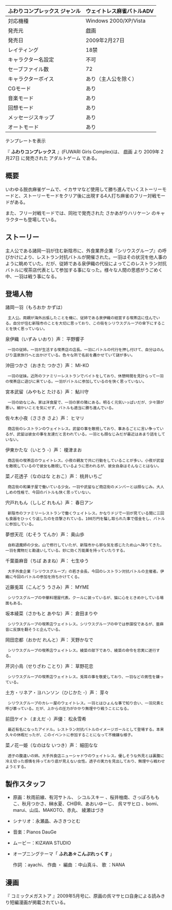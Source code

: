 ふわりコンプレックス  ジャンル  |  ウェイトレス麻雀バトルADV   
---|---  
対応機種  |  Windows 2000/XP/Vista   
発売元  |  戯画   
発売日  |  2009年2月27日   
レイティング  |  18禁   
キャラクター名設定  |  不可   
セーブファイル数  |  72   
キャラクターボイス  |  あり（主人公を除く）   
CGモード  |  あり   
音楽モード  |  あり   
回想モード  |  あり   
メッセージスキップ  |  あり   
オートモード  |  あり   
テンプレートを表示  
  
『 **ふわりコンプレックス** 』(FUWARI Girls Complex)は、  戯画  より  2009年  2月27日  に発売された
アダルトゲーム  である。

##  概要  

いわゆる脱衣麻雀ゲームで、イカサマなど使用して勝ち進んでいくストーリーモードと、ストーリーモードをクリア後に出現する4人打ち麻雀のフリー対戦モードがある。

また、フリー対戦モードでは、同社で発売された  さかあがりハリケーン  のキャラクターも登場している。

##  ストーリー  

主人公である諸岡一羽が住む新陰市に、外食業界企業『シリウスグループ』の呼びかけにより、レストラン対抗バトルが開催された。一羽はその状況を他人事のように眺めていた。だが、従姉である泉伊織の代役によってこのレストラン対抗バトルに喫茶店代表として参加する事になった。様々な人間の思惑がうごめく中、一羽は戦う事になる。

##  登場人物  

諸岡一羽（もろおか かずは）

     主人公。両親が海外出張したことを機に、従姉である泉伊織の経営する喫茶店に住んでいる。自分が住む新陰市のことを大切に思っており、この街をシリウスグループの傘下にすることを快く思っていない。 
泉伊織（いずみ いおり）声：  平野響子

     一羽の従姉。一羽が生活する喫茶店の店長。一羽にバトルの代行を押し付けて、自分はのんびり温泉旅行へと出かけている。色々な所で名前を轟かせていて謎が多い。 
沖田つかさ（おきた つかさ）声：  MI-KO

     一羽の従妹。近所のファミリーレストランでバイトをしており、休憩時間を見計らって一羽の喫茶店に遊びに来ている。一羽がバトルに参加しているのを快く思っていない。 
宮本武留（みやもと たける）声：  鮎川守

     一羽の幼なじみ。家は洋食屋で、一羽の家の隣にある。明るく元気いっぱいだが、少々頭が悪い。細かいことを気にせず、バトルも適当に勝ち進んでいる。 
佐々木小夜（ささき さよ）声：  ヒマリ

     商店街のレストランのウェイトレス。武留の事を敵視しており、事あるごとに言い争っているが、武留は彼女の事を友達だと言われている。一羽とも顔なじみだが最近はあまり話をしていない。 
伊東かたな（いとう -）声：  榎津まお

     商店街の喫茶店のウェイトレス。小夜の親友で共に行動をしていることが多い。小夜が武留を敵視しているので彼女も敵視しているように思われるが、彼女自身はそんなことはない。 
菜ノ花透子（なのはな とおこ）声：  桃井いちご

     商店街の和菓子屋で働いている少女。一羽や武留など商店街のメンバーとは顔なじみ。大人しめの性格で、今回のバトルも快く思っていない。 
宍戸れもん（ししど れもん）声：  春日アン

     新陰市のファミリーレストランで働くウェイトレス。かなりドジで一羽が見ている間に三回も食器をひっくり返したのを目撃されている。100万円を騙し取られた事で借金をし、バトルに参加している。 
夢想天花（むそう てんか）声：  奥山歩

     自称退魔師の少女。山で修行していたが、新陰市から邪な気を感じたため山へ降りてきた。一羽を魔物だと勘違いしている。妙に効く万能薬を持っていたりする。 
千葉亜麻音（ちば あまね）声：  七生ゆう

     大手外食企業『シリウスグループ』の若き会長。今回のレストラン対抗バトルの主催者。伊織に今回のバトルの参加を持ちかけてくる。 
近藤兎耳（こんどう うさみ）声：  MYME

     シリウスグループの中華料理屋代表。クールに装っているが、猫に心をときめかしている場面もある。 
坂本綾菜（さかもと あやな）声：  倉田まりや

     シリウスグループの喫茶店ウェイトレス。シリウスグループの中では参謀役であるが、亜麻音に反旗を翻そうと企んでいる。 
岡田恋都（おかだ れんと）声：  天野かなで

     シリウスグループの喫茶店ウェイトレス。綾菜の部下であり、綾菜の命令を忠実に遂行する。 
芹沢小鳥（せりざわ ことり）声：  草野花恋

     シリウスグループの喫茶店ウェイトレス。兎耳の事を敬愛しており、一羽などの男性を嫌っている。 
土方・リネア・ヨハンソン（ひじかた -）声：  芽々

     シリウスグループのカレー屋のウェイトレス。一羽とはひょんな事で知り合い、一羽兄貴と呼び慕っている。だが、上からの圧力がかかり無理やり戦うことになる。 
前田ケイト（まえだ -）声優：  松永雪希

     最近有名になったアイドル。レストラン対抗バトルのイメージガールとして登場する。本来久々の休暇だったが、このイベントに参加することになって不機嫌な様子。 
菜ノ花一姫（なのはな いつき）声：  細田なな

     透子の腹違いの姉。大手外食店ニューシャドウのウェイトレス。優しそうな外見とは裏腹に冷え切った感情を持っており底が見えない女性。透子の実力を見出しており、無理やら戦わせようとする。 

##  製作スタッフ  

  * 原画：秋雨前線、有河サトル、  シコルスキー  、桜井柚南、さっぽろももこ、秋月つかさ、榊水夏、CH@R、あおいゆーじ、  呉マサヒロ  、bomi、marui、山瓜、MAKOTO、赤丸、  綾瀬はづき 
  * シナリオ：永瀬晶、みさきつとむ 
  * 音楽：Pianos DauGe 
  * ムービー：KIZAWA STUDIO 
  * オープニングテーマ「 **ふれあ☆こんぷれっくす** 」 

     作詞  ：ayachi、  作曲  ・  編曲  ：中山真斗、  歌  ：NANA 

##  漫画  

『  コミックメガストア  』2009年5月号に、原画の呉マサヒロ自身による読みきり短編漫画が掲載されている。

